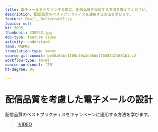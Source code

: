 ```yaml
---
title: 電子メールをデザインする際に、配信品質を保証する方法を教えてください。
description: 配信品質のベストプラクティスを適用する方法を学びます。
feature: Email, Deliverability
topics: null
kt: 5095
thumbnail: 330943.jpg
doc-type: feature video
activity: understand
team: WWFRE
translation-type: tm+mt
source-git-commit: be36a04bf4105c70a1e76dd17b082421682b1cc2
workflow-type: tm+mt
source-wordcount: '29'
ht-degree: 0%

---
```



# 配信品質を考慮した電子メールの設計

配信品質のベストプラクティスをキャンペーンに適用する方法を学びます。

>[!VIDEO](https://video.tv.adobe.com/v/330943?quality=12)
